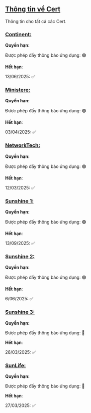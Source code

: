 ## [Thông tin về Cert](accent://)

Thông tin cho tất cả các Cert.

### [Continent:](accent://)

**Quyền hạn**:

Được phép đẩy thông báo ứng dụng: 🟢

**Hết hạn**: 

13/06/2025: ✅

### [Ministere:](accent://)

**Quyền hạn**:

Được phép đẩy thông báo ứng dụng: 🟢

**Hết hạn**: 

03/04/2025: ✅

### [NetworkTech:](accent://)

**Quyền hạn**:

Được phép đẩy thông báo ứng dụng: 🟢

**Hết hạn**:

12/03/2025: ✅

### [Sunshine 1:](accent://)

**Quyền hạn**:

Được phép đẩy thông báo ứng dụng: 🟢

**Hết hạn**: 

13/09/2025: ✅

### [Sunshine 2:](accent://)

**Quyền hạn**:

Được phép đẩy thông báo ứng dụng: 🟢

**Hết hạn**: 

6/06/2025: ✅

### [Sunshine 3:](accent://)

**Quyền hạn**:

Được phép đẩy thông báo ứng dụng: 🔴

**Hết hạn**:

26/03/2025: ✅ 

### [SunLife:](accent://)

**Quyền hạn**:

Được phép đẩy thông báo ứng dụng: 🔴

**Hết hạn**:

27/03/2025: ✅
